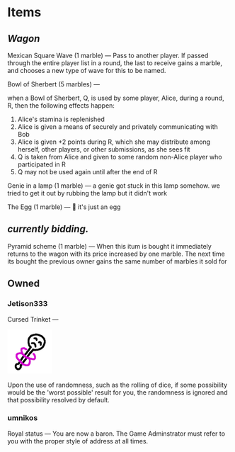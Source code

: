 # Items

## *Wagon*

Mexican Square Wave (1 marble) — Pass to another player. If passed through the entire player list in a round, the last to receive gains a marble, and chooses a new type of wave for this to be named. 

Bowl of Sherbert (5 marbles) —

when a Bowl of Sherbert, Q, is used by some player, Alice, during a round, R, then the following effects happen:
1. Alice's stamina is replenished
2. Alice is given a means of securely and privately communicating with Bob
3. Alice is given +2 points during R, which she may distribute among herself, other players, or other submissions, as she sees fit
4. Q is taken from Alice and given to some random non-Alice player who participated in R
5. Q may not be used again until after the end of R

Genie in a lamp (1 marble) — a genie got stuck in this lamp somehow. we tried to get it out by rubbing the lamp but it didn't work

The Egg (1 marble) — 🥚 it's just an egg

## *currently bidding.*

Pyramid scheme (1 marble) — When this itum is bought it immediately returns to the wagon with its price increased by one marble. The next time its bought the previous owner gains the same number of marbles it sold for

## Owned

### Jetison333

Cursed Trinket —

![](img/Cursed-trinket.png)

Upon the use of randomness, such as the rolling of dice, if some possibility would be the 'worst possible' result for you, the randomness is ignored and that possibility resolved by default.

### umnikos

Royal status — You are now a baron. The Game Adminstrator must refer to you with the proper style of address at all times.

